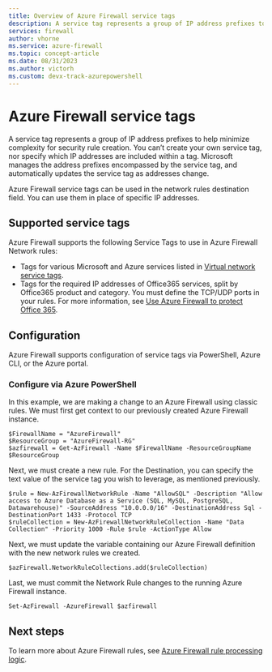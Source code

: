```yaml
---
title: Overview of Azure Firewall service tags
description: A service tag represents a group of IP address prefixes to help minimize complexity for security rule creation.
services: firewall
author: vhorne
ms.service: azure-firewall
ms.topic: concept-article
ms.date: 08/31/2023
ms.author: victorh 
ms.custom: devx-track-azurepowershell
---
```


# Azure Firewall service tags

A service tag represents a group of IP address prefixes to help minimize complexity for security rule creation. You can’t create your own service tag, nor specify which IP addresses are included within a tag. Microsoft manages the address prefixes encompassed by the service tag, and automatically updates the service tag as addresses change.

Azure Firewall service tags can be used in the network rules destination field. You can use them in place of specific IP addresses.

## Supported service tags

Azure Firewall supports the following Service Tags to use in Azure Firewall Network rules:

- Tags for various Microsoft and Azure services listed in [Virtual network service tags](../virtual-network/service-tags-overview.md#available-service-tags).
- Tags for the required IP addresses of Office365 services, split by Office365 product and category. You must define the TCP/UDP ports in your rules. For more information, see [Use Azure Firewall to protect Office 365](protect-office-365.md).

## Configuration

Azure Firewall supports configuration of service tags via PowerShell, Azure CLI, or the Azure portal.

### Configure via Azure PowerShell

In this example, we are making a change to an Azure Firewall using classic rules.  We must first get context to our previously created Azure Firewall instance.

```Get the context to an existing Azure Firewall
$FirewallName = "AzureFirewall"
$ResourceGroup = "AzureFirewall-RG"
$azfirewall = Get-AzFirewall -Name $FirewallName -ResourceGroupName $ResourceGroup
```

Next, we must create a new rule.  For the Destination, you can specify the text value of the service tag you wish to leverage, as mentioned previously.

````Create new Network Rules using Service Tags
$rule = New-AzFirewallNetworkRule -Name "AllowSQL" -Description "Allow access to Azure Database as a Service (SQL, MySQL, PostgreSQL, Datawarehouse)" -SourceAddress "10.0.0.0/16" -DestinationAddress Sql -DestinationPort 1433 -Protocol TCP
$ruleCollection = New-AzFirewallNetworkRuleCollection -Name "Data Collection" -Priority 1000 -Rule $rule -ActionType Allow
````

Next, we must update the variable containing our Azure Firewall definition with the new network rules we created.

````Merge the new rules into our existing Azure Firewall variable
$azFirewall.NetworkRuleCollections.add($ruleCollection)
`````

Last, we must commit the Network Rule changes to the running Azure Firewall instance.
````Commit the changes to Azure
Set-AzFirewall -AzureFirewall $azfirewall
````

## Next steps

To learn more about Azure Firewall rules, see [Azure Firewall rule processing logic](rule-processing.md).
